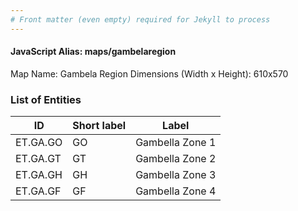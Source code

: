 ```yaml
---
# Front matter (even empty) required for Jekyll to process
---
```


#### JavaScript Alias: maps/gambelaregion

Map Name: Gambela Region
Dimensions (Width x Height): 610x570





### List of Entities

ID | Short label | Label
---|---|---|
ET.GA.GO|GO|Gambella Zone 1
ET.GA.GT|GT|Gambella Zone 2
ET.GA.GH|GH|Gambella Zone 3
ET.GA.GF|GF|Gambella Zone 4